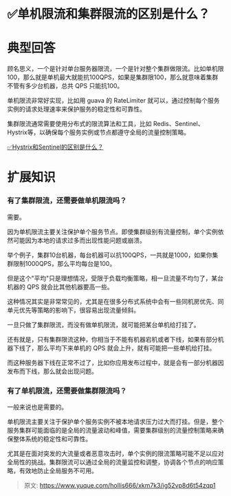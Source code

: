 # ✅单机限流和集群限流的区别是什么？

# 典型回答


顾名思义，一个是针对单台服务器限流，一个是针对整个集群做限流。比如单机限100，那么就是单机最大就能抗100QPS，如果是集群限100，那么就意味着集群不管有多少台机器，总共 QPS 只能抗100。



单机限流非常好实现，比如用 guava 的 RateLimiter 就可以，通过控制每个服务实例的请求处理速率来保护服务的稳定性和可靠性。



集群限流通常需要使用分布式的限流算法和工具，比如 Redis、Sentinel、Hystrix等，以确保每个服务实例或节点都遵守全局的流量控制策略。



[✅Hystrix和Sentinel的区别是什么？](https://www.yuque.com/hollis666/xkm7k3/gvgtod53vvivtk0t)



# 扩展知识


### 有了集群限流，还需要做单机限流吗？


需要。



因为单机限流主要关注保护单个服务节点。即使集群级别有流量控制，单个实例依然可能因为本地的请求过多而出现性能问题或崩溃。



举个例子，集群10台机器，每台机器可以抗100QPS，一共就是1000，如果你集群限制1000QPS，那么平均每台是100。



但是这个"平均"只是理想情况，受限于负载均衡策略，相一旦流量不均匀了，某台机器的 QPS 就会比其他机器要高一些。



这种情况其实是非常常见的，尤其是在很多分布式系统中会有一些同机房优先、同单元优先等策略的影响下，很容易出现流量倾斜。



一旦只做了集群限流，而没有做单机限流，就可能把某台单机给打挂了。



还有就是，只有集群限流这种，你相当于不能有机器宕机或者下线，如果有部分机器下线了，那么平均下来单机的 QPS 就会上升，就有可能把一些单机给打挂。



而这种服务器下线在正常不过了，比如你应用发布过程中，就是会有一部分机器因发布而下线，那么就会出现问题。



### 有了单机限流，还需要做集群限流吗？


一般来说也是需要的。



单机限流主要关注于保护单个服务实例不被本地请求压力过大而打挂。但是，整个服务集群可能面临的是全局的流量波动和峰值，需要集群级别的流量控制策略来确保整体系统的稳定性和可靠性。



尤其是在面对突发的大流量或者恶意攻击时，单个实例的限流策略可能不足以应对全局性的挑战。集群限流可以通过全局的流量监控和调整，协调各个节点的响应策略，有效地防止全局服务不可用。













> 原文: <https://www.yuque.com/hollis666/xkm7k3/ig52vp8d6t54zqp1>
